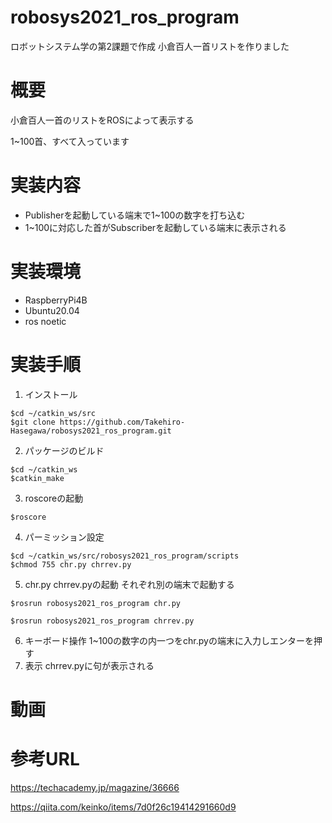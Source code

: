 # robosys2021_ros_program
ロボットシステム学の第2課題で作成
小倉百人一首リストを作りました

# 概要
小倉百人一首のリストをROSによって表示する

1~100首、すべて入っています

# 実装内容
- Publisherを起動している端末で1~100の数字を打ち込む
- 1~100に対応した首がSubscriberを起動している端末に表示される

# 実装環境
- RaspberryPi4B
- Ubuntu20.04
- ros noetic

# 実装手順
1. インストール
```
$cd ~/catkin_ws/src
$git clone https://github.com/Takehiro-Hasegawa/robosys2021_ros_program.git
```
2. パッケージのビルド
```
$cd ~/catkin_ws
$catkin_make
```
3. roscoreの起動
```
$roscore
```
4. パーミッション設定
```
$cd ~/catkin_ws/src/robosys2021_ros_program/scripts
$chmod 755 chr.py chrrev.py
```
5. chr.py chrrev.pyの起動
それぞれ別の端末で起動する
```
$rosrun robosys2021_ros_program chr.py
```
```
$rosrun robosys2021_ros_program chrrev.py
```
6. キーボード操作
1~100の数字の内一つをchr.pyの端末に入力しエンターを押す
7. 表示
chrrev.pyに句が表示される

# 動画

# 参考URL

https://techacademy.jp/magazine/36666


https://qiita.com/keinko/items/7d0f26c19414291660d9
